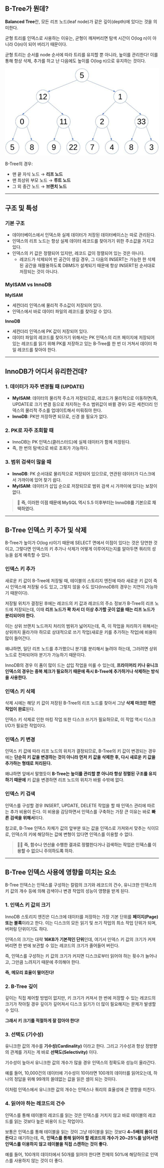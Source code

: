 ## B-Tree가 뭔데?

**Balanced Tree**란, 모든 리프 노드(leaf node)가 같은 깊이(depth)에 있다는 것을 의미한다.

균형 트리를 인덱스로 사용하는 이유는, 균형이 깨져버리면 탐색 시간이 O(log n)이 아니라 O(n)이 되어 버리기 때문이다.

균형 트리는 순서를 node 순서에 따라 트리를 유지할 뿐 아니라, 높이를 관리한다! 이를 통해 항상 삭제, 추가를 하고 난 다음에도 높이를 O(log n)으로 유지하는 것이다.

![btree.png](images/btree.png)

B-Tree의 경우:

- 맨 끝 자식 노드 → **리프 노드**
- 맨 최상위 부모 노드 → **루트 노드**
- 그 외 중간 노드 → **브랜치 노드**

---

## 구조 및 특성

### 기본 구조

- 데이터베이스에서 인덱스와 실제 데이터가 저장된 데이터베이스는 따로 관리된다.
- 인덱스의 리프 노드는 항상 실제 데이터 레코드를 찾아가기 위한 주소값을 가지고 있다.
- 인덱스의 키 값은 정렬되어 있지만, 레코드 값이 정렬되어 있는 것은 아니다.
    - 레코드가 삭제되어 빈 공간이 생길 경우, 그 다음의 INSERT는 가능한 한 삭제된 공간을 재활용하도록 DBMS가 설계되기 때문에 항상 INSERT된 순서대로 저장되는 것이 아니다.

### MyISAM vs InnoDB

**MyISAM**

- 세컨더리 인덱스에 물리적 주소값이 저장되어 있다.
- 인덱스에서 바로 데이터 파일의 레코드를 찾아갈 수 있다.

**InnoDB**

- 세컨더리 인덱스에 PK 값이 저장되어 있다.
- 데이터 파일의 레코드를 찾아가기 위해서는 PK 인덱스의 리프 페이지에 저장되어 있는 레코드를 읽기 위해 PK를 저장하고 있는 B-Tree를 한 번 더 거쳐서 데이터 파일 레코드를 찾아야 한다.

---

## InnoDB가 어디서 유리한건데?

### 1. 데이터가 자주 변경될 때 (UPDATE)

- **MyISAM**: 데이터의 물리적 주소가 저장되므로, 레코드가 물리적으로 이동하면(즉, UPDATE로 크기 변경 등으로 차지하는 주소 범위값이 바뀔 경우) 모든 세컨더리 인덱스의 물리적 주소를 업데이트해서 미뤄줘야 한다.
- **InnoDB**: PK만 저장하면 되므로, 신경 쓸 필요가 없다.

### 2. PK로 자주 조회할 때

- InnoDB는 PK 인덱스(클러스터드)에 실제 데이터가 함께 저장된다.
- 즉, 한 번의 탐색으로 바로 조회가 가능하다.

### 3. 범위 검색이 많을 때

- **InnoDB**: PK 순서대로 물리적으로 저장되어 있으므로, 연관된 데이터가 디스크에서 가까이에 있어 찾기 쉽다.
- **MyISAM**: 데이터가 삽입 순으로 저장되므로 범위 검색 시 가까이에 있다는 보장이 없다.

> 🌟 **즉, 이러한 이점 때문에 MySQL 역시 5.5 이후부터는 InnoDB를 기본으로 채택하였다.**

---

## B-Tree 인덱스 키 추가 및 삭제

B-Tree가 높이가 O(log n)이기 때문에 SELECT 면에서 이점이 있다는 것은 당연한 것이고, 그렇다면 인덱스의 키 추가나 삭제가 어떻게 이루어지는지를 알아두면 쿼리의 성능을 쉽게 예측할 수 있다.

### 인덱스 키 추가

새로운 키 값이 B-Tree에 저장될 때, 테이블의 스토리지 엔진에 따라 새로운 키 값이 즉시 인덱스에 저장될 수도 있고, 그렇지 않을 수도 있다(InnoDB의 경우는 지연이 가능하기 때문이다).

저장될 위치가 결정된 후에는 레코드의 키 값과 레코드의 주소 정보가 B-Tree의 리프 노드에 저장되는데, 이때 **리프 노드가 꽉 차서 더 이상 추가할 곳이 없을 때는 리프 노드가 분리되어야 한다.**

이는 상위 브랜치 노드까지 처리의 범위가 넓어지는데, 즉, 이 작업을 처리하기 위해서는 상위까지 올라가야 하므로 상대적으로 쓰기 작업(새로운 키를 추가하는 작업)에 비용이 많이 들어간다.

왜냐하면, 일단 리프 노드를 추가했으니 분기를 분리해서 늘려야 하는데, 그러려면 상위 노드로 전파되어야 분기가 가능하기 때문이다.

InnoDB의 경우 이 품이 많이 드는 삽입 작업을 미룰 수 있는데, **프라이머리 키나 유니크 인덱스의 경우는 중복 체크가 필요하기 때문에 즉시 B-Tree에 추가하거나 삭제하는 방식을 사용한다.**

### 인덱스 키 삭제

삭제 시에는 해당 키 값이 저장된 B-Tree의 리프 노드를 찾아서 그냥 **삭제 마크만 하면 작업이 완료**된다.

인덱스 키 삭제로 인한 마킹 작업 또한 디스크 쓰기가 필요하므로, 이 작업 역시 디스크 I/O가 필요한 작업이다.

### 인덱스 키 변경

인덱스 키 값에 따라 리프 노드의 위치가 결정되므로, B-Tree의 키 값이 변경되는 경우에는 **단순히 키 값을 변경하는 것이 아니라 먼저 키 값을 삭제한 후, 다시 새로운 키 값을 추가하는 형태로 처리된다.**

왜냐하면 앞에서 말했듯이 **B-Tree는 높이를 관리할 뿐 아니라 항상 정렬된 구조를 유지하기 때문에** 키 값을 변경하면 리프 노드의 위치가 바뀔 수밖에 없다.

### 인덱스 키 검색

인덱스를 구성할 경우 INSERT, UPDATE, DELETE 작업을 할 때 인덱스 관리에 따르는 추가 비용이 든다. 이 비용을 감당하면서 인덱스를 구축하는 가장 큰 이유는 바로 **빠른 검색을 위해서**이다.

참고로, B-Tree 인덱스 자체가 값의 앞부분 또는 값을 인덱스로 가져와서 맞추는 식이므로, 인덱스의 키에 해당하는 값에 변형이 있다면 인덱스를 이용할 수 없다.

> 🫵🏻 **즉, 함수나 연산을 수행한 결과로 정렬한다거나 검색하는 작업은 인덱스를 이용할 수 없으니 주의하도록 하자.**

---

## B-Tree 인덱스 사용에 영향을 미치는 요소

B-Tree 인덱스는 인덱스를 구성하는 칼럼의 크기와 레코드의 건수, 유니크한 인덱스의 키 값의 개수 등에 의해 검색이나 변경 작업의 성능이 영향을 받게 된다.

### 1. 인덱스 키 값의 크기

InnoDB 스토리지 엔진은 디스크에 데이터를 저장하는 가장 기본 단위를 **페이지(Page) 또는 블록**이라고 한다. 이는 디스크의 모든 읽기 및 쓰기 작업의 최소 작업 단위가 되며, 버퍼링 단위이기도 하다.

인덱스의 크기는 대략 **16KB가 기본적인 단위**인데, 여기서 인덱스 키 값의 크기가 커져버리면 한 번에 보관할 수 있는 레코드의 크기가 줄어들어 버린다.

즉, 인덱스를 구성하는 키 값의 크기가 커지면 디스크로부터 읽어야 하는 횟수가 늘어나고, 그만큼 느려지기 때문에 주의해야 한다.

**즉, 메모리 효율이 떨어진다!**

### 2. B-Tree 깊이

깊이는 직접 제어할 방법이 없지만, 키 크기가 커져서 한 번에 저장할 수 있는 레코드의 크기가 작아질 경우 깊이가 깊어져서 디스크 읽기가 더 많이 필요해지는 문제가 발생할 수 있다.

**그래서 키 크기를 적절하게 잘 잡아야 한다!**

### 3. 선택도 (기수성)

유니크한 값의 개수를 **기수성(Cardinality)** 이라고 한다. 그리고 기수성과 항상 정방향의 관계를 가지는 게 바로 **선택도(Selectivity)** 이다.

기수성이 높아서 유니크한 값의 개수가 많을 경우 인덱스의 정확도와 성능이 올라간다.

예를 들어, 10,000건의 데이터에 기수성이 10이라면 100개의 데이터를 읽어오는데, 하나의 정답을 위해 99개의 쓸데없는 값을 읽은 셈이 되는 것이다.

이처럼 인덱스에서 유니크한 값의 개수는 인덱스나 쿼리의 효율성에 큰 영향을 미친다.

### 4. 읽어야 하는 레코드의 건수

인덱스를 통해 테이블의 레코드를 읽는 것은 인덱스를 거치지 않고 바로 테이블의 레코드를 읽는 것보다 높은 비용이 드는 작업이다.

보통은 인덱스를 통해 테이블을 읽는 것이 그냥 테이블을 읽는 것보다 **4~5배의 품이 더 든다**고 얘기하는데, 즉, **인덱스를 통해 읽어야 할 레코드의 개수가 20~25%를 넘어서면 인덱스를 이용하지 않고 테이블을 직접 스캔하는 것이 좋다.**

예를 들어, 100개의 데이터에서 50개를 읽어야 한다면 전체의 50%에 해당하므로 인덱스를 사용하지 않는 것이 더 좋다.